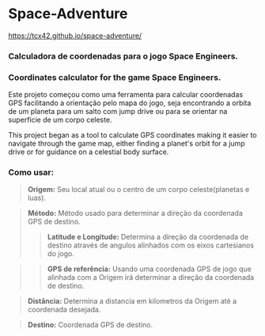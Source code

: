 # Space-Adventure

https://tcx42.github.io/space-adventure/

### Calculadora de coordenadas para o jogo Space Engineers.

### Coordinates calculator for the game Space Engineers.

Este projeto começou como uma ferramenta para calcular coordenadas GPS facilitando a orientação pelo mapa do jogo, seja encontrando a orbita de um planeta para um salto com jump drive ou para se orientar na superfície de um corpo celeste.

This project began as a tool to calculate GPS coordinates making it easier to navigate through the game map, either finding a planet's orbit for a jump drive or for guidance on a celestial body surface.

### Como usar:
>**Origem:** Seu local atual ou o centro de um corpo celeste(planetas e luas).

>**Método:** Método usado para determinar a direção da coordenada GPS de destino.
>>**Latitude e Longitude:** Determina a direção da coordenada de destino através de angulos alinhados com os eixos cartesianos do jogo.

>>**GPS de referência:** Usando uma coordenada GPS de jogo que alinhada com a Origem irá determinar a direção da coordenada de destino.

>**Distância:** Determina a distancia em kilometros da Origem até a coordenada desejada.

>**Destino:** Coordenada GPS de destino.
